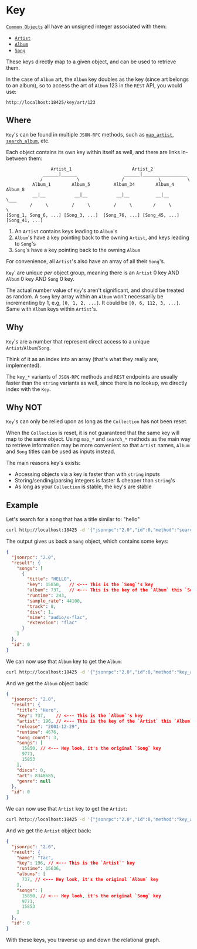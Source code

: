 # Key
[`Common Objects`](common-objects.md) all have an unsigned integer associated with them:

- [`Artist`](artist.md)
- [`Album`](album.md)
- [`Song`](song.md)

These keys directly map to a given object, and can be used to retrieve them.

In the case of `Album` art, the `Album` key doubles as the key (since art belongs to an album), so to access the art of `Album` 123 in the `REST` API, you would use:
```http
http://localhost:18425/key/art/123
```

## Where
`Key`'s can be found in multiple `JSON-RPC` methods, such as [`map_artist`](../json-rpc/map/map_artist.md), [`search_album`](../json-rpc/search/search_album.md), etc.

Each object contains its own key within itself as well, and there are links in-between them:
```plaintext
                 Artist_1                       Artist_2
              ______|______                  ______|_________________
             /             \                /             \          \
          Album_1        Album_5         Album_34        Album_4    Album_8
          __|__           __|__           __|__          __|__         \___        
         /     \         /     \         /     \        /     \            \
[Song_1, Song_6, ...] [Song_3, ...]  [Song_76, ...] [Song_45, ...]   [Song_41, ...]
```
1. An `Artist` contains keys leading to `Album`'s
2. `Album`'s have a key pointing back to the owning `Artist`, and keys leading to `Song`'s
3. `Song`'s have a key pointing back to the owning `Album`

For convenience, all `Artist`'s also have an array of all their `Song`'s.

`Key`' are unique _per_ object group, meaning there is an `Artist` 0 key AND `Album` 0 key AND `Song` 0 key.

The actual number value of `Key`'s aren't significant, and should be treated as random. A `Song` key array within an `Album` won't necessarily be incrementing by 1, e.g, `[0, 1, 2, ...]`. It could be `[0, 6, 112, 3, ...]`. Same with `Album` keys within `Artist`'s.

## Why
`Key`'s are a number that represent direct access to a unique `Artist`/`Album`/`Song`.

Think of it as an index into an array (that's what they really are, implemented).

The `key_*` variants of `JSON-RPC` methods and `REST` endpoints are usually faster than the `string` variants as well, since there is no lookup, we directly index with the `Key`.

## Why NOT
`Key`'s can only be relied upon as long as the `Collection` has not been reset.

When the `Collection` is reset, it is not guaranteed that the same key will map to the same object. Using `map_*` and `search_*` methods as the main way to retrieve information may be more convenient so that `Artist` names, `Album` and `Song` titles can be used as inputs instead.

The main reasons key's exists:
- Accessing objects via a key is faster than with `string` inputs
- Storing/sending/parsing integers is faster & cheaper than `string`'s
- As long as your `Collection` is stable, the key's are stable

## Example
Let's search for a song that has a title similar to: "hello"
```bash
curl http://localhost:18425 -d '{"jsonrpc":"2.0","id":0,"method":"search_song","params":{"input":"hello","kind":"top1"}}'
```
The output gives us back a `Song` object, which contains some keys:
```json
{
  "jsonrpc": "2.0",
  "result": {
    "songs": [
      {
        "title": "HELLO",
        "key": 15850,   // <--- This is the `Song`'s key
        "album": 737,   // <--- This is the key of the `Album` this `Song` belongs too
        "runtime": 243,
        "sample_rate": 44100,
        "track": 8,
        "disc": 1,
        "mime": "audio/x-flac",
        "extension": "flac"
      }
    ]
  },
  "id": 0
}
```
We can now use that `Album` key to get the `Album`:
```bash
curl http://localhost:18425 -d '{"jsonrpc":"2.0","id":0,"method":"key_album","params":{"key":"737"}}'
```
And we get the `Album` object back:
```json
{
  "jsonrpc": "2.0",
  "result": {
    "title": "Hero",
    "key": 737,    // <--- This is the `Album`'s key
    "artist": 196, // <--- This is the key of the `Artist` this `Album` belongs too
    "release": "2001-12-29",
    "runtime": 4676,
    "song_count": 3,
    "songs": [
      15850, // <--- Hey look, it's the original `Song` key
      9771,
      15853
    ],
    "discs": 0,
    "art": 8348685,
    "genre": null
  },
  "id": 0
}
```
We can now use that `Artist` key to get the `Artist`:
```bash
curl http://localhost:18425 -d '{"jsonrpc":"2.0","id":0,"method":"key_artist","params":{"key":"196"}}'
```
And we get the `Artist` object back:
```json
{
  "jsonrpc": "2.0",
  "result": {
    "name": "Tac",
    "key": 196, // <--- This is the `Artist`' key
    "runtime": 15636,
    "albums": [
      737, // <--- Hey look, it's the original `Album` key
    ],
    "songs": [
      15850, // <--- Hey look, it's the original `Song` key
      9771,
      15853
    ]
  },
  "id": 0
}
```
With these keys, you traverse up and down the relational graph.
